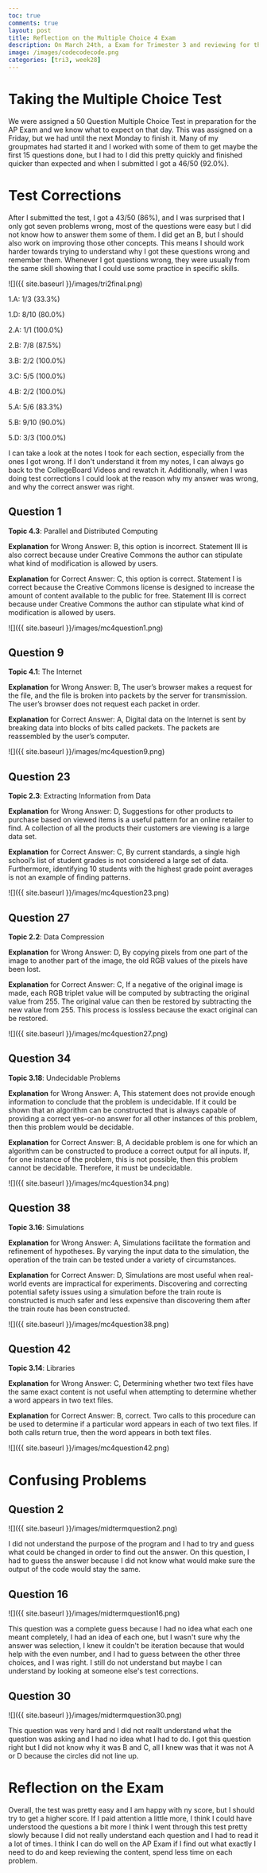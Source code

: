 ```yaml
---
toc: true
comments: true
layout: post
title: Reflection on the Multiple Choice 4 Exam
description: On March 24th, a Exam for Trimester 3 and reviewing for the AP Exam was opened and it was a Multiple Choice Test on CollegeBoard with 50 Questions and this is my reflection as well as any test corrections
image: /images/codecodecode.png
categories: [tri3, week28]
---
```


# Taking the Multiple Choice Test
We were assigned a 50 Question Multiple Choice Test in preparation for the AP Exam and we know what to expect on that day. This was assigned on a Friday, but we had until the next Monday to finish it. Many of my groupmates had started it and I worked with some of them to get maybe the first 15 questions done, but I had to I did this pretty quickly and finished quicker than expected and when I submitted I got a 46/50 (92.0%).

# Test Corrections
After I submitted the test, I got a 43/50 (86%), and I was surprised that I only got seven problems wrong, most of the questions were easy but I did not know how to answer them some of them. I did get an B, but I should also work on improving those other concepts. This means I should work harder towards trying to understand why I got these questions wrong and remember them. Whenever I got questions wrong, they were usually from the same skill showing that I could use some practice in specific skills. 

![]({{ site.baseurl }}/images/tri2final.png)

1.A: 1/3 (33.3%)

1.D: 8/10 (80.0%)

2.A: 1/1 (100.0%)

2.B: 7/8 (87.5%)

3.B: 2/2 (100.0%)

3.C: 5/5 (100.0%)

4.B: 2/2 (100.0%)

5.A: 5/6 (83.3%)

5.B: 9/10 (90.0%)

5.D: 3/3 (100.0%)

I can take a look at the notes I took for each section, especially from the ones I got wrong. If I don't understand it from my notes, I can always go back to the CollegeBoard Videos and rewatch it. Additionally, when I was doing test corrections I could look at the reason why my answer was wrong, and why the correct answer was right.

## Question 1
**Topic 4.3**: Parallel and Distributed Computing

**Explanation** for Wrong Answer: B, this option is incorrect. Statement III is also correct because under Creative Commons the author can stipulate what kind of modification is allowed by users.

**Explanation** for Correct Answer: C, this option is correct. Statement I is correct because the Creative Commons license is designed to increase the amount of content available to the public for free. Statement III is correct because under Creative Commons the author can stipulate what kind of modification is allowed by users.

![]({{ site.baseurl }}/images/mc4question1.png)

## Question 9
**Topic 4.1**: The Internet

**Explanation** for Wrong Answer: B, The user’s browser makes a request for the file, and the file is broken into packets by the server for transmission. The user’s browser does not request each packet in order.

**Explanation** for Correct Answer: A, Digital data on the Internet is sent by breaking data into blocks of bits called packets. The packets are reassembled by the user’s computer.

![]({{ site.baseurl }}/images/mc4question9.png)

## Question 23
**Topic 2.3**: Extracting Information from Data

**Explanation** for Wrong Answer: D, Suggestions for other products to purchase based on viewed items is a useful pattern for an online retailer to find. A collection of all the products their customers are viewing is a large data set.

**Explanation** for Correct Answer: C, By current standards, a single high school’s list of student grades is not considered a large set of data. Furthermore, identifying 10 students with the highest grade point averages is not an example of finding patterns.

![]({{ site.baseurl }}/images/mc4question23.png)

## Question 27
**Topic 2.2**: Data Compression

**Explanation** for Wrong Answer: D,  By copying pixels from one part of the image to another part of the image, the old RGB values of the pixels have been lost.

**Explanation** for Correct Answer: C, If a negative of the original image is made, each RGB triplet value will be computed by subtracting the original value from 255. The original value can then be restored by subtracting the new value from 255. This process is lossless because the exact original can be restored.

![]({{ site.baseurl }}/images/mc4question27.png)

## Question 34
**Topic 3.18**: Undecidable Problems

**Explanation** for Wrong Answer: A, This statement does not provide enough information to conclude that the problem is undecidable. If it could be shown that an algorithm can be constructed that is always capable of providing a correct yes-or-no answer for all other instances of this problem, then this problem would be decidable.

**Explanation** for Correct Answer: B, A decidable problem is one for which an algorithm can be constructed to produce a correct output for all inputs. If, for one instance of the problem, this is not possible, then this problem cannot be decidable. Therefore, it must be undecidable.

![]({{ site.baseurl }}/images/mc4question34.png)

## Question 38
**Topic 3.16**: Simulations

**Explanation** for Wrong Answer: A, Simulations facilitate the formation and refinement of hypotheses. By varying the input data to the simulation, the operation of the train can be tested under a variety of circumstances.

**Explanation** for Correct Answer: D, Simulations are most useful when real-world events are impractical for experiments. Discovering and correcting potential safety issues using a simulation before the train route is constructed is much safer and less expensive than discovering them after the train route has been constructed.

![]({{ site.baseurl }}/images/mc4question38.png)

## Question 42
**Topic 3.14**: Libraries

**Explanation** for Wrong Answer: C, Determining whether two text files have the same exact content is not useful when attempting to determine whether a word appears in two text files.

**Explanation** for Correct Answer: B, correct. Two calls to this procedure can be used to determine if a particular word appears in each of two text files. If both calls return true, then the word appears in both text files.

![]({{ site.baseurl }}/images/mc4question42.png)

# Confusing Problems

## Question 2
![]({{ site.baseurl }}/images/midtermquestion2.png)

I did not understand the purpose of the program and I had to try and guess what could be changed in order to find out the answer. On this question, I had to guess the answer because I did not know what would make sure the output of the code would stay the same.

## Question 16
![]({{ site.baseurl }}/images/midtermquestion16.png)

This question was a complete guess because I had no idea what each one meant completely, I had an idea of each one, but I wasn't sure why the answer was selection, I knew it couldn't be iteration because that would help with the even number, and I had to guess between the other three choices, and I was right. I still do not understand but maybe I can understand by looking at someone else's test corrections.

## Question 30
![]({{ site.baseurl }}/images/midtermquestion30.png)

This question was very hard and I did not reallt understand what the question was asking and I had no idea what I had to do. I got this question right but I did not know why it was B and C, all I knew was that it was not A or D because the circles did not line up.

# Reflection on the Exam
Overall, the test was pretty easy and I am happy with ny score, but I should try to get a higher score. If I paid attention a little more, I think I could have understood the questions a bit more I think I went through this test pretty slowly because I did not really understand each question and I had to read it a lot of times. I think I can do well on the AP Exam if I find out what exactly I need to do and keep reviewing the content, spend less time on each problem.
